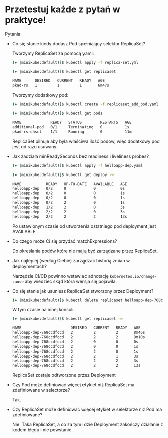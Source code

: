 # Przetestuj każde z pytań w praktyce!

Pytania:

* Co się stanie kiedy dodasz Pod spełniający selektor ReplicaSet?

    Tworzymy ReplicaSet za pomocą yaml:

    ```bash
    (⎈ |minikube:default)]$ kubectl apply -f replica-set.yml

    (⎈ |minikube:default)]$ kubectl get replicaset

    NAME      DESIRED   CURRENT   READY   AGE
    pkad-rs   1         1         1       6m47s
    ```

    Tworzymy dodatkowy pod:

    ```bash
    (⎈ |minikube:default)]$ kubectl create -f replicaset_add_pod.yaml

    (⎈ |minikube:default)]$ kubectl get pods

    NAME             READY   STATUS        RESTARTS   AGE
    additional-pod   0/1     Terminating   0          1s
    pkad-rs-dhscl    1/1     Running       0          11m
    ```

    ReplicaSet pilnuje aby była właściwa ilość podów, więc dodatkowy pod jest od razu usuwany.

* Jak zadziała minReadySeconds bez readiness i liveliness probes?

    ```bash
    (⎈ |minikube:default)]$ kubectl apply -f helloapp-dep.yaml

    (⎈ |minikube:default)]$ kubectl get deploy -w

    NAME           READY   UP-TO-DATE   AVAILABLE   AGE
    helloapp-dep   0/2     0            0           0s
    helloapp-dep   0/2     0            0           1s
    helloapp-dep   0/2     0            0           1s
    helloapp-dep   0/2     2            0           1s
    helloapp-dep   1/2     2            0           3s
    helloapp-dep   2/2     2            0           3s
    helloapp-dep   2/2     2            2           13s
    ```

    Po ustawionym czasie od utworzenia ostatniego pod deployment jest AVAILABLE

* Do czego może Ci się przydać matchExpressions?

    Do określania podów które nie mają być zarządzane przez ReplicaSet.

* Jak najlepiej (według Ciebie) zarządzać historią zmian w deploymentach?

    Narzędzie CI/CD powinno wstawiać adnotację `kobernetes.io/change-cause` aby wiedzieć skąd która wersja się pojawiła.

* Co się stanie jak usuniesz ReplicaSet stworzony przez Deployment?

    ```bash
    (⎈ |minikube:default)]$ kubectl delete replicaset helloapp-dep-768ccdfccd
    ```

    W tym czasie na innej konsoli:

    ```bash
    (⎈ |minikube:default)]$ kubectl get replicaset -w

    NAME                      DESIRED   CURRENT   READY   AGE
    helloapp-dep-768ccdfccd   2         2         2       8m46s
    helloapp-dep-768ccdfccd   2         2         2       9m10s
    helloapp-dep-768ccdfccd   2         0         0       0s
    helloapp-dep-768ccdfccd   2         0         0       1s
    helloapp-dep-768ccdfccd   2         2         0       1s
    helloapp-dep-768ccdfccd   2         2         1       3s
    helloapp-dep-768ccdfccd   2         2         2       3s
    helloapp-dep-768ccdfccd   2         2         2       13s
    ```

    ReplicaSet zostaje odtworzone przez Deployment

* Czy Pod może definiować więcej etykiet niż ReplicaSet ma zdefiniowane w selectorze?

    Tak.

* Czy ReplicaSet może definiować więcej etykiet w selektorze niz Pod ma zdefiniowane?

    Nie. Taka ReplicaSet, a co za tym idzie Deployment zakończy działanie z kodem błędu i nie powstanie.